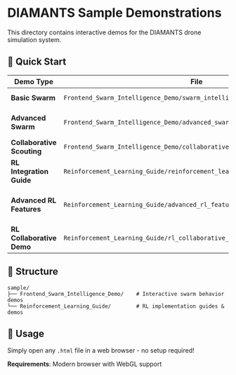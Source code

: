 # DIAMANTS Sample Demonstrations

This directory contains interactive demos for the DIAMANTS drone simulation system.

## 🚀 Quick Start

| Demo Type | File | Description |
|-----------|------|-------------|
| **Basic Swarm** | `Frontend_Swarm_Intelligence_Demo/swarm_intelligence_demo.html` | Simple flocking behaviors |
| **Advanced Swarm** | `Frontend_Swarm_Intelligence_Demo/advanced_swarm_demo.html` | Complex multi-agent coordination |
| **Collaborative Scouting** | `Frontend_Swarm_Intelligence_Demo/collaborative_scouting_demo.html` | Exploration scenarios |
| **RL Integration Guide** | `Reinforcement_Learning_Guide/reinforcement_learning_integration_guide.html` | Step-by-step RL implementation |
| **Advanced RL Features** | `Reinforcement_Learning_Guide/advanced_rl_features_guide.html` | Neural networks & experience replay |
| **RL Collaborative Demo** | `Reinforcement_Learning_Guide/rl_collaborative_learning_demo.html` | Live multi-agent learning |

## 📂 Structure

```
sample/
├── Frontend_Swarm_Intelligence_Demo/    # Interactive swarm behavior demos
└── Reinforcement_Learning_Guide/        # RL implementation guides & demos
```

## 🎯 Usage

Simply open any `.html` file in a web browser - no setup required!

**Requirements**: Modern browser with WebGL support
